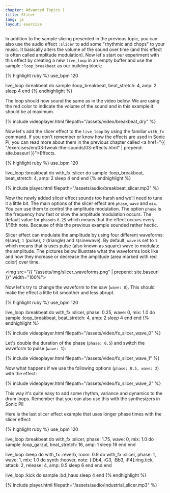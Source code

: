 ```yaml
---
chapter: Advanced Topics 1
title: Slicer
lang: ja
layout: exercise
---
```


In addition to the sample slicing presented in the previous topic, you can also use the audio effect `:slicer` to add some "rhythmic and chops" to your music. It basically alters the volume of the sound over time (and this effect is often called amplitude modulation). Now let's start our experiment with this effect by creating a new `live_loop` in an empty buffer and use the sample `:loop_breakbeat` as our building block:

{% highlight ruby %}
use_bpm 120

live_loop :breakbeat do
  sample :loop_breakbeat, beat_stretch: 4, amp: 2
  sleep 4
end
{% endhighlight %}

The loop should now sound the same as in the video below. We are using the red color to indicate the volume of the sound and in this example it should be at maximum.  

{% include videoplayer.html filepath="/assets/video/breakbeat_dry" %}

Now let's add the slicer effect to the `live_loop` by using the familiar `with_fx` command. If you don't remember or know how the effects are used in Sonic Pi, you can read more about them in the previous chapter called  <a href="{{ "/exercises/en/03-tweak-the-sounds/03-effects.html" | prepend: site.baseurl }}">Effects</a>.

{% highlight ruby %}
use_bpm 120

live_loop :breakbeat do
  with_fx :slicer do
    sample :loop_breakbeat, beat_stretch: 4, amp: 2
    sleep 4
  end
end
{% endhighlight %}

{% include player.html filepath="/assets/audio/breakbeat_slicer.mp3" %}

Now the newly added slicer effect sounds too harsh and we'll need to tune it a little bit. The main options of the slicer effect are `phase`, `wave` and `mix`. You can use them to control the amplitude modulation. The option `phase` is the frequency how fast or slow the amplitude modulation occurs. The default value for `phase`is `0.25` which means that the effect occurs every 1/16th note. Because of this the previous example sounded rather hectic.

Slicer effect can modulate the amplitude by using four different waveforms: `0`(saw), `1` (pulse), `2` (triangle) and `3`(sinewave). By default, `wave` is set to `1` which means that is uses pulse (also known as square) wave to modulate the amplitude. The pictures below illustrate what the waveforms look like and how they increase or decrease the amplitude (area marked with red color) over time.

<img src="{{ "/assets/img/slicer_waveforms.png" | prepend: site.baseurl }}" width="100%">

Now let's try to change the waveform to the saw (`wave: 0`). This should make the effect a little bit smoother and less abrupt.

{% highlight ruby %}
use_bpm 120

live_loop :breakbeat do
  with_fx :slicer, phase: 0.25, wave: 0, mix: 1.0 do
    sample :loop_breakbeat, beat_stretch: 4, amp: 2
    sleep 4
  end
end
{% endhighlight %}

{% include videoplayer.html filepath="/assets/video/fx_slicer_wave_0" %}

Let's double the duration of the phase (`phase: 0.5`) and switch the waveform to pulse (`wave: 1`):

{% include videoplayer.html filepath="/assets/video/fx_slicer_wave_1" %}

Now what happens if we use the following options (`phase: 0.5, wave: 2`) with the effect:

{% include videoplayer.html filepath="/assets/video/fx_slicer_wave_2" %}

This way it's quite easy to add some rhythm, variance and dynamics to the drum loops. Remember that you can also use this with the synthesizers in Sonic Pi!

Here is the last slicer effect example that uses longer phase times with the slicer effect:

{% highlight ruby %}
use_bpm 120

live_loop :breakbeat do
  with_fx :slicer, phase: 1.75, wave: 0, mix: 1.0 do
    sample :loop_garzul, beat_stretch: 16, amp: 1
    sleep 16
  end
end

live_loop :beep do
  with_fx :reverb, room: 0.9 do
    with_fx :slicer, phase: 1, wave: 1, mix: 1.0 do
      synth :hoover, note: [:Db4, :G3, :Bb3, :F4].ring.tick, attack: 2, release: 4, amp: 0.5
      sleep 6
    end
  end
end

live_loop :kick do
  sample :bd_haus
  sleep 4
end
{% endhighlight %}

{% include player.html filepath="/assets/audio/industrial_slicer.mp3" %}
